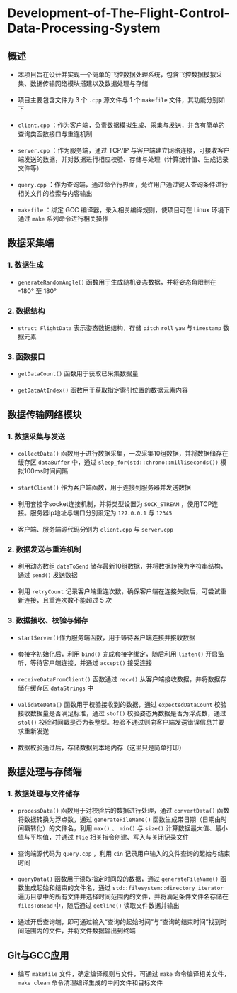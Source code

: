 # Development-of-The-Flight-Control-Data-Processing-System
## 概述
- 本项目旨在设计并实现一个简单的飞控数据处理系统，包含飞控数据模拟采集、数据传输网络模块搭建以及数据处理与存储<br><br>
- 项目主要包含文件为 3 个 `.cpp` 源文件与 1 个 `makefile` 文件，其功能分别如下<br><br>
-  `client.cpp` ：作为客户端，负责数据模拟生成、采集与发送，并含有简单的查询类函数接口与重连机制<br><br>
-  `server.cpp` ：作为服务端，通过 TCP/IP 与客户端建立网络连接，可接收客户端发送的数据，并对数据进行相应校验、存储与处理（计算统计值、生成记录文件等）<br><br>
-  `query.cpp` ：作为查询端，通过命令行界面，允许用户通过键入查询条件进行相关文件的检索与内容输出 <br><br>
-  `makefile` ：绑定 GCC 编译器，录入相关编译规则，使项目可在 Linux 环境下通过 `make` 系列命令进行相关操作
## 数据采集端
### 1. 数据生成  
- `generateRandomAngle()` 函数用于生成随机姿态数据，并将姿态角限制在 -180° 至 180°
### 2. 数据结构
- `struct FlightData` 表示姿态数据结构，存储 `pitch` `roll` `yaw` 与`timestamp` 数据元素
### 3. 函数接口
- `getDataCount()` 函数用于获取已采集数据量 <br><br>
- `getDataAtIndex()` 函数用于获取指定索引位置的数据元素内容
## 数据传输网络模块
### 1. 数据采集与发送
- `collectData()` 函数用于进行数据采集，一次采集10组数据，并将数据储存在缓存区 `dataBuffer` 中，通过 `sleep_for(std::chrono::milliseconds())` 模拟100ms时间间隔 <br><br>
- `startClient()` 作为客户端函数，用于连接到服务器并发送数据 <br><br>
- 利用套接字socket连接机制，并将类型设置为 `SOCK_STREAM` ，使用TCP连接。服务器Ip地址与端口分别设定为 `127.0.0.1` 与 `12345` <br><br>
- 客户端、服务端源代码分别为 `client.cpp` 与 `server.cpp`
### 2. 数据发送与重连机制
- 利用动态数组 `dataToSend` 储存最新10组数据，并将数据转换为字符串结构，通过 `send()` 发送数据 <br><br>
- 利用 `retryCount` 记录客户端重连次数，确保客户端在连接失败后，可尝试重新连接，且重连次数不能超过 5 次
### 3. 数据接收、校验与储存
- `startServer()`作为服务端函数，用于等待客户端连接并接收数据 <br><br>
- 套接字初始化后，利用 `bind()` 完成套接字绑定，随后利用 `listen()` 开启监听，等待客户端连接，并通过 `accept()` 接受连接 <br><br>
- `receiveDataFromClient()` 函数通过 `recv()` 从客户端接收数据，并将数据存储在缓存区 `dataStrings` 中 <br><br>
- `validateData()` 函数用于校验接收到的数据，通过 `expectedDataCount` 校验接收数据量是否满足标准，通过 `stof()` 校验姿态角数据是否为浮点数，通过 `stol()` 校验时间戳是否为长整型。校验不通过则向客户端发送错误信息并要求重新发送 <br><br>
- 数据校验通过后，存储数据到本地内存（这里只是简单打印）
## 数据处理与存储端
### 1. 数据处理与文件储存
- `processData()` 函数用于对校验后的数据进行处理，通过 `convertData()` 函数将数据转换为浮点数，通过 `generateFileName()` 函数生成带日期（日期由时间戳转化）的文件名，利用 `max()` 、 `min()` 与 `size()` 计算数据最大值、最小值与平均值，并通过 `flie` 相关指令创建、写入与关闭记录文件 <br><br>
- 查询端源代码为 `query.cpp` ，利用 `cin` 记录用户输入的文件查询的起始与结束时间 <br><br>
- `queryData()` 函数用于读取指定时间段的数据，通过 `generateFileName()` 函数生成起始和结束的文件名，通过 `std::filesystem::directory_iterator` 遍历目录中的所有文件并选择时间范围内的文件，并将满足条件文件名存储在 `filesToRead` 中，随后通过 `getline()` 读取文件数据并输出<br><br>
- 通过开启查询端，即可通过输入“查询的起始时间”与“查询的结束时间”找到时间范围内的文件，并将文件数据输出到终端
## Git与GCC应用
- 编写 `makefile` 文件，确定编译规则与文件，可通过 `make` 命令编译相关文件，`make clean` 命令清理编译生成的中间文件和目标文件



  

